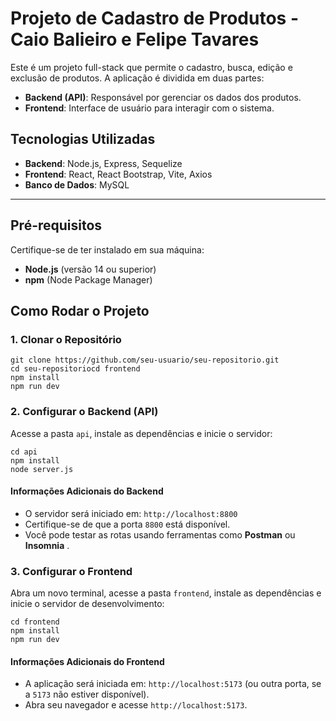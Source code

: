 # Projeto de Cadastro de Produtos - Caio Balieiro e Felipe Tavares

Este é um projeto full-stack que permite o cadastro, busca, edição e exclusão de produtos. A aplicação é dividida em duas partes:

- **Backend (API)**: Responsável por gerenciar os dados dos produtos.
- **Frontend**: Interface de usuário para interagir com o sistema.

## Tecnologias Utilizadas

- **Backend**: Node.js, Express, Sequelize
- **Frontend**: React, React Bootstrap, Vite, Axios
- **Banco de Dados**: MySQL

---

## Pré-requisitos

Certifique-se de ter instalado em sua máquina:

- **Node.js** (versão 14 ou superior)
- **npm** (Node Package Manager)

## Como Rodar o Projeto

### 1. Clonar o Repositório

```
git clone https://github.com/seu-usuario/seu-repositorio.git
cd seu-repositoriocd frontend
npm install
npm run dev
```

### 2. Configurar o Backend (API)

Acesse a pasta `api`, instale as dependências e inicie o servidor:

```
cd api
npm install
node server.js

```

#### Informações Adicionais do Backend

- O servidor será iniciado em: `http://localhost:8800`
- Certifique-se de que a porta `8800` está disponível.
- Você pode testar as rotas usando ferramentas como **Postman** ou **Insomnia** .

### 3. Configurar o Frontend

Abra um novo terminal, acesse a pasta `frontend`, instale as dependências e inicie o servidor de desenvolvimento:

```
cd frontend
npm install
npm run dev

```

#### Informações Adicionais do Frontend

- A aplicação será iniciada em: `http://localhost:5173` (ou outra porta, se a `5173` não estiver disponível).
- Abra seu navegador e acesse `http://localhost:5173`.
